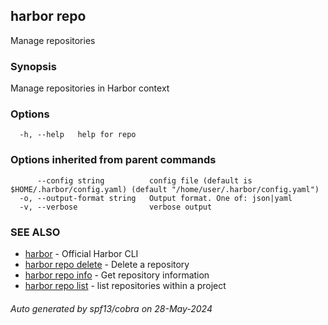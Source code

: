 ## harbor repo

Manage repositories

### Synopsis

Manage repositories in Harbor context

### Options

```
  -h, --help   help for repo
```

### Options inherited from parent commands

```
      --config string          config file (default is $HOME/.harbor/config.yaml) (default "/home/user/.harbor/config.yaml")
  -o, --output-format string   Output format. One of: json|yaml
  -v, --verbose                verbose output
```

### SEE ALSO

* [harbor](harbor.md)	 - Official Harbor CLI
* [harbor repo delete](harbor_repo_delete.md)	 - Delete a repository
* [harbor repo info](harbor_repo_info.md)	 - Get repository information
* [harbor repo list](harbor_repo_list.md)	 - list repositories within a project

###### Auto generated by spf13/cobra on 28-May-2024
